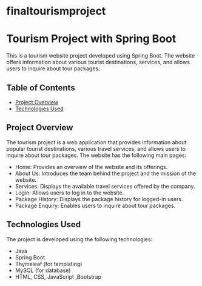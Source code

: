 # finaltourismproject

# Tourism Project with Spring Boot

This is a tourism website project developed using Spring Boot. The website offers information about various tourist destinations, services, and allows users to inquire about tour packages.

## Table of Contents

- [Project Overview](#project-overview)
- [Technologies Used](#technologies-used)
  

## Project Overview

The tourism project is a web application that provides information about popular tourist destinations, various travel services, and allows users to inquire about tour packages. The website has the following main pages:

- Home: Provides an overview of the website and its offerings.
- About Us: Introduces the team behind the project and the mission of the website.
- Services: Displays the available travel services offered by the company.
- Login: Allows users to log in to the website.
- Package History: Displays the package history for logged-in users.
- Package Enquiry: Enables users to inquire about tour packages.

## Technologies Used

The project is developed using the following technologies:

- Java
- Spring Boot
- Thymeleaf (for templating)
- MySQL (for database)
- HTML, CSS, JavaScript ,Bootstrap
